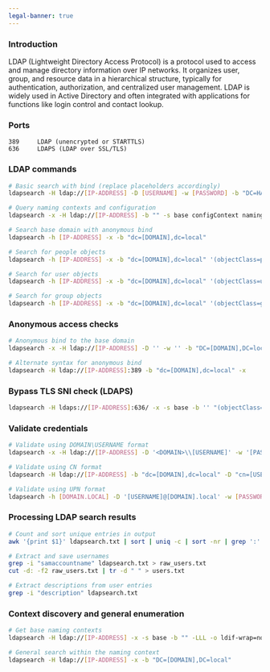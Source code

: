 ```yaml
---
legal-banner: true
---
```


### **Introduction**

LDAP (Lightweight Directory Access Protocol) is a protocol used to access and manage directory information over IP networks. It organizes user, group, and resource data in a hierarchical structure, typically for authentication, authorization, and centralized user management. LDAP is widely used in Active Directory and often integrated with applications for functions like login control and contact lookup.


### **Ports**

```
389     LDAP (unencrypted or STARTTLS)
636     LDAPS (LDAP over SSL/TLS)
```

### **LDAP commands**

```bash
# Basic search with bind (replace placeholders accordingly)
ldapsearch -H ldap://[IP-ADDRESS] -D [USERNAME] -w [PASSWORD] -b "DC=HACKFAST,DC=LOCAL" > data.txt

# Query naming contexts and configuration
ldapsearch -x -H ldap://[IP-ADDRESS] -b "" -s base configContext namingContexts monitorContext

# Search base domain with anonymous bind
ldapsearch -h [IP-ADDRESS] -x -b "dc=[DOMAIN],dc=local"

# Search for people objects
ldapsearch -h [IP-ADDRESS] -x -b "dc=[DOMAIN],dc=local" '(objectClass=person)'

# Search for user objects
ldapsearch -h [IP-ADDRESS] -x -b "dc=[DOMAIN],dc=local" '(objectClass=user)'

# Search for group objects
ldapsearch -h [IP-ADDRESS] -x -b "dc=[DOMAIN],dc=local" '(objectClass=group)'
```

### **Anonymous access checks**

```bash
# Anonymous bind to the base domain
ldapsearch -x -H ldap://[IP-ADDRESS] -D '' -w '' -b "DC=[DOMAIN],DC=local"

# Alternate syntax for anonymous bind
ldapsearch -H ldap://[IP-ADDRESS]:389 -b "dc=[DOMAIN],dc=local" -x
```

### **Bypass TLS SNI check (LDAPS)**

```bash
ldapsearch -H ldaps://[IP-ADDRESS]:636/ -x -s base -b '' "(objectClass=*)" "*" +
```

### **Validate credentials**

```bash
# Validate using DOMAIN\USERNAME format
ldapsearch -x -H ldap://[IP-ADDRESS] -D '<DOMAIN>\\[USERNAME]' -w '[PASSWORD]' -b "DC=[DOMAIN],DC=local"

# Validate using CN format
ldapsearch -H ldap://[IP-ADDRESS] -b "dc=[DOMAIN],dc=local" -D "cn=[USERNAME],dc=[DOMAIN],dc=local" -w [PASSWORD] -x

# Validate using UPN format
ldapsearch -h [DOMAIN.LOCAL] -D '[USERNAME]@[DOMAIN].local' -w [PASSWORD] -b "DC=[DOMAIN],DC=local"
```

### **Processing LDAP search results**

```bash
# Count and sort unique entries in output
awk '{print $1}' ldapsearch.txt | sort | uniq -c | sort -nr | grep ':'

# Extract and save usernames
grep -i "samaccountname" ldapsearch.txt > raw_users.txt
cut -d: -f2 raw_users.txt | tr -d " " > users.txt

# Extract descriptions from user entries
grep -i "description" ldapsearch.txt
```

### **Context discovery and general enumeration**

```bash
# Get base naming contexts
ldapsearch -H ldap://[IP-ADDRESS] -x -s base -b "" -LLL -o ldif-wrap=no namingcontexts

# General search within the naming context
ldapsearch -H ldap://[IP-ADDRESS] -x -b "DC=[DOMAIN],DC=local"
```
